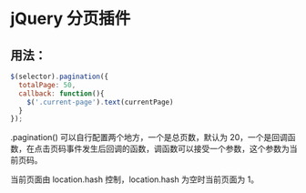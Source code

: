 jQuery 分页插件
===

用法：
---

```javascript
$(selector).pagination({
  totalPage: 50,
  callback: function(){
    $('.current-page').text(currentPage)
  }
});
```

.pagination() 可以自行配置两个地方，一个是总页数，默认为 20，一个是回调函数，在点击页码事件发生后回调的函数，调函数可以接受一个参数，这个参数为当前页码。

当前页面由 location.hash 控制，location.hash 为空时当前页面为 1。